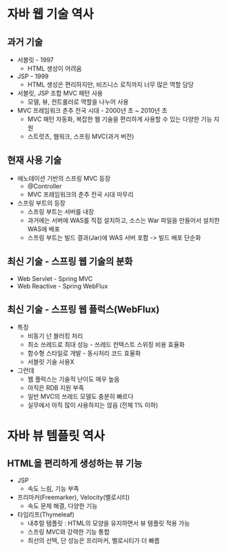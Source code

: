 # 자바 웹 기술 역사
## 과거 기술
- 서블릿 - 1997
	- HTML 생성이 어려움
- JSP - 1999
	- HTML 생성은 편리하지만, 비즈니스 로직까지 너무 많은 역할 담당
- 서블릿, JSP 조합 MVC 패턴 사용
	- 모델, 뷰, 컨트롤러로 역할을 나누어 사용
- MVC 프레임워크 춘추 전국 시대 - 2000년 초 ~ 2010년 초
	- MVC 패턴 자동화, 복잡한 웹 기술을 편리하게 사용할 수 있는 다양한 기능 지원
	- 스트럿츠, 웹워크, 스프링 MVC(과거 버전)

## 현재 사용 기술
- 애노테이션 기반의 스프링 MVC 등장
	- @Controller
	- MVC 프레임워크의 춘추 전국 시대 마무리
- 스프링 부트의 등장
	- 스프링 부트는 서버를 내장
	- 과거에는 서버에 WAS를 직접 설치하고, 소스는 War 파일을 만들어서 설치한 WAS에 배포
	- 스프링 부트는 빌드 결과(Jar)에 WAS 서버 포함 -> 빌드 배포 단순화

## 최신 기술 - 스프링 웹 기술의 분화
- Web Servlet - Spring MVC
- Web Reactive - Spring WebFlux

## 최신 기술 - 스프링 웹 플럭스(WebFlux)
- 특징
	- 비동기 넌 블러킹 처리
	- 최소 쓰레드로 최대 성능 - 쓰레드 컨텍스트 스위칭 비용 효율화
	- 함수형 스타일로 개발 - 동시처리 코드 효율화
	- 서블릿 기술 사용X
- 그런데
	- 웹 플럭스는 기술적 난이도 매우 높음
	- 아직은 RDB 지원 부족
	- 일반 MVC의 쓰레드 모델도 충분히 빠르다
	- 실무에서 아직 많이 사용하지는 않음 (전체 1% 이하)


# 자바 뷰 템플릿 역사
## HTML을 편리하게 생성하는 뷰 기능
- JSP
	- 속도 느림, 기능 부족
- 프리마커(Freemarker), Velocity(벨로시티)
	- 속도 문제 해결, 다양한 기능
- 타임리프(Thymeleaf)
	- 내추럴 템플릿 : HTML의 모양을 유지하면서 뷰 템플릿 적용 가능
	- 스프링 MVC와 강력한 기능 통합
	- 최선의 선택, 단 성능은 프리마커, 벨로시티가 더 빠름


